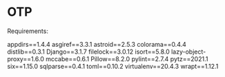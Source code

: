 # OTP

Requirements:

appdirs==1.4.4
asgiref==3.3.1
astroid==2.5.3
colorama==0.4.4
distlib==0.3.1
Django==3.1.7
filelock==3.0.12
isort==5.8.0
lazy-object-proxy==1.6.0
mccabe==0.6.1
Pillow==8.2.0
pylint==2.7.4
pytz==2021.1
six==1.15.0
sqlparse==0.4.1
toml==0.10.2
virtualenv==20.4.3
wrapt==1.12.1
